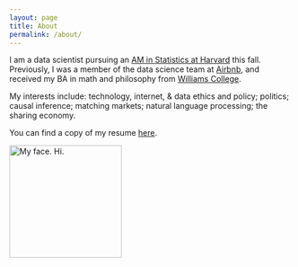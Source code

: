 ```yaml
---
layout: page
title: About
permalink: /about/
---
```


I am a data scientist pursuing an [AM in Statistics at Harvard](https://statistics.fas.harvard.edu/pages/graduate-statistics-general-information) this fall. Previously, I was a member of the data science team at [Airbnb](http://airbnb.com), and received my BA in math and philosophy from [Williams College](https://www.williams.edu/). 

My interests include: technology, internet, & data ethics and policy; politics; causal inference; matching markets; natural language processing; the sharing economy. 

You can find a copy of my resume [here](/files/jeffreyfossettresume.pdf).

<img src="/files/jeff_face.jpg" alt="My face. Hi." width="200" height="200">